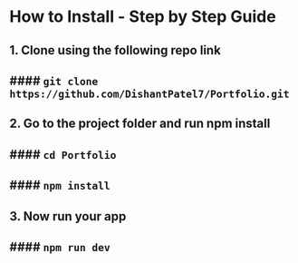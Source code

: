 # How to Install - Step by Step Guide
## 1. Clone using the following repo link
## #### ` git clone https://github.com/DishantPatel7/Portfolio.git `

## 2. Go to the project folder and run npm install
## #### ` cd Portfolio `
## #### ` npm install `

## 3. Now run your app
## #### ` npm run dev `
